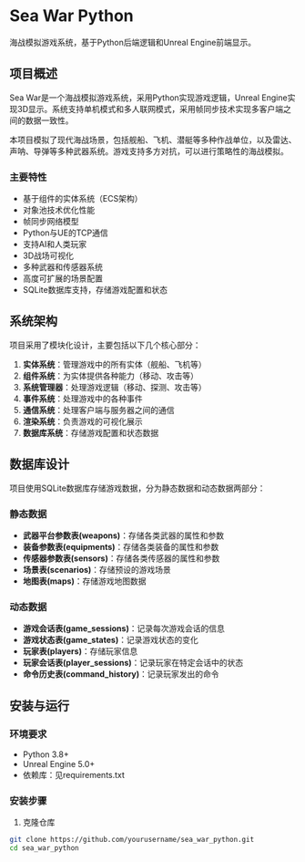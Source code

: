 # Sea War Python

海战模拟游戏系统，基于Python后端逻辑和Unreal Engine前端显示。

## 项目概述

Sea War是一个海战模拟游戏系统，采用Python实现游戏逻辑，Unreal Engine实现3D显示。系统支持单机模式和多人联网模式，采用帧同步技术实现多客户端之间的数据一致性。

本项目模拟了现代海战场景，包括舰船、飞机、潜艇等多种作战单位，以及雷达、声呐、导弹等多种武器系统。游戏支持多方对抗，可以进行策略性的海战模拟。

### 主要特性

- 基于组件的实体系统（ECS架构）
- 对象池技术优化性能
- 帧同步网络模型
- Python与UE的TCP通信
- 支持AI和人类玩家
- 3D战场可视化
- 多种武器和传感器系统
- 高度可扩展的场景配置
- SQLite数据库支持，存储游戏配置和状态

## 系统架构

项目采用了模块化设计，主要包括以下几个核心部分：

1. **实体系统**：管理游戏中的所有实体（舰船、飞机等）
2. **组件系统**：为实体提供各种能力（移动、攻击等）
3. **系统管理器**：处理游戏逻辑（移动、探测、攻击等）
4. **事件系统**：处理游戏中的各种事件
5. **通信系统**：处理客户端与服务器之间的通信
6. **渲染系统**：负责游戏的可视化展示
7. **数据库系统**：存储游戏配置和状态数据

## 数据库设计

项目使用SQLite数据库存储游戏数据，分为静态数据和动态数据两部分：

### 静态数据
- **武器平台参数表(weapons)**：存储各类武器的属性和参数
- **装备参数表(equipments)**：存储各类装备的属性和参数
- **传感器参数表(sensors)**：存储各类传感器的属性和参数
- **场景表(scenarios)**：存储预设的游戏场景
- **地图表(maps)**：存储游戏地图数据

### 动态数据
- **游戏会话表(game_sessions)**：记录每次游戏会话的信息
- **游戏状态表(game_states)**：记录游戏状态的变化
- **玩家表(players)**：存储玩家信息
- **玩家会话表(player_sessions)**：记录玩家在特定会话中的状态
- **命令历史表(command_history)**：记录玩家发出的命令

## 安装与运行

### 环境要求

- Python 3.8+
- Unreal Engine 5.0+
- 依赖库：见requirements.txt

### 安装步骤

1. 克隆仓库
```bash
git clone https://github.com/yourusername/sea_war_python.git
cd sea_war_python
```
